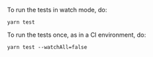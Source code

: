 To run the tests in watch mode, do:

```
yarn test
```

To run the tests once, as in a CI environment, do:

```
yarn test --watchAll=false
```
